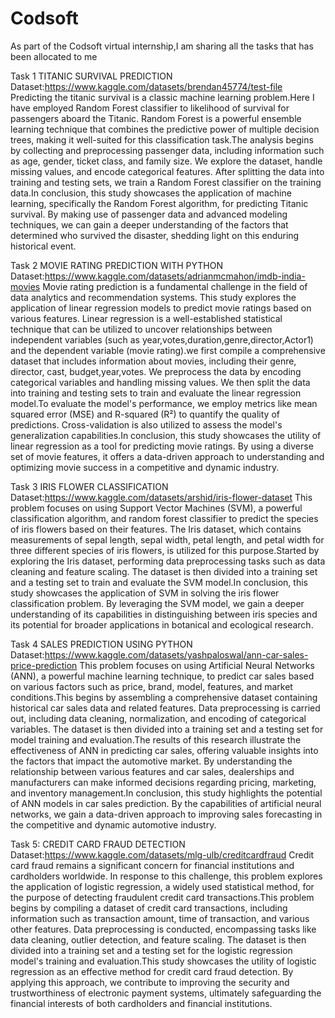 # Codsoft
As part of the Codsoft virtual internship,I am sharing all the tasks that has been allocated to me

Task 1
TITANIC SURVIVAL PREDICTION
Dataset:https://www.kaggle.com/datasets/brendan45774/test-file
Predicting the titanic survival is a classic machine learning problem.Here I have employed Random Forest classifier to likelihood of survival for passengers aboard the Titanic. Random Forest is a powerful ensemble learning technique that combines the predictive power of multiple decision trees, making it well-suited for this classification task.The analysis begins by collecting and preprocessing passenger data, including information such as age, gender, ticket class, and family size. We explore the dataset, handle missing values, and encode categorical features. After splitting the data into training and testing sets, we train a Random Forest classifier on the training data.In conclusion, this study showcases the application of machine learning, specifically the Random Forest algorithm, for predicting Titanic survival. By making use of passenger data and advanced modeling techniques, we can gain a deeper understanding of the factors that determined who survived the disaster, shedding light on this enduring historical event.

Task 2
MOVIE RATING PREDICTION WITH PYTHON
Dataset:https://www.kaggle.com/datasets/adrianmcmahon/imdb-india-movies
Movie rating prediction is a fundamental challenge in the field of data analytics and recommendation systems. This study explores the application of linear regression models to predict movie ratings based on various features. Linear regression is a well-established statistical technique that can be utilized to uncover relationships between independent variables (such as year,votes,duration,genre,director,Actor1) and the dependent variable (movie rating).we first compile a comprehensive dataset that includes information about movies, including their genre, director, cast, budget,year,votes. We preprocess the data by encoding categorical variables and handling missing values. We then split the data into training and testing sets to train and evaluate the linear regression model.To evaluate the model's performance, we employ metrics like mean squared error (MSE) and R-squared (R²) to quantify the quality of predictions. Cross-validation is also utilized to assess the model's generalization capabilities.In conclusion, this study showcases the utility of linear regression as a tool for predicting movie ratings. By using a diverse set of movie features, it offers a data-driven approach to understanding and optimizing movie success in a competitive and dynamic industry.

Task 3
IRIS FLOWER CLASSIFICATION
Dataset:https://www.kaggle.com/datasets/arshid/iris-flower-dataset
This problem focuses on using Support Vector Machines (SVM), a powerful classification algorithm, and random forest classifier to predict the species of iris flowers based on their features. The Iris dataset, which contains measurements of sepal length, sepal width, petal length, and petal width for three different species of iris flowers, is utilized for this purpose.Started by exploring the Iris dataset, performing data preprocessing tasks such as data cleaning and feature scaling. The dataset is then divided into a training set and a testing set to train and evaluate the SVM model.In conclusion, this study showcases the application of SVM in solving the iris flower classification problem. By leveraging the SVM model, we gain a deeper understanding of its capabilities in distinguishing between iris species and its potential for broader applications in botanical and ecological research.

Task 4
SALES PREDICTION USING PYTHON
Dataset:https://www.kaggle.com/datasets/yashpaloswal/ann-car-sales-price-prediction
This problem focuses on using Artificial Neural Networks (ANN), a powerful machine learning technique, to predict car sales based on various factors such as price, brand, model, features, and market conditions.This begins by assembling a comprehensive dataset containing historical car sales data and related features. Data preprocessing is carried out, including data cleaning, normalization, and encoding of categorical variables. The dataset is then divided into a training set and a testing set for model training and evaluation.The results of this research illustrate the effectiveness of ANN in predicting car sales, offering valuable insights into the factors that impact the automotive market. By understanding the relationship between various features and car sales, dealerships and manufacturers can make informed decisions regarding pricing, marketing, and inventory management.In conclusion, this study highlights the potential of ANN models in car sales prediction. By the capabilities of artificial neural networks, we gain a data-driven approach to improving sales forecasting in the competitive and dynamic automotive industry.

Task 5:
CREDIT CARD FRAUD DETECTION
Dataset:https://www.kaggle.com/datasets/mlg-ulb/creditcardfraud
Credit card fraud remains a significant concern for financial institutions and cardholders worldwide. In response to this challenge, this problem explores the application of logistic regression, a widely used statistical method, for the purpose of detecting fraudulent credit card transactions.This problem begins by compiling a dataset of credit card transactions, including information such as transaction amount, time of transaction, and various other features. Data preprocessing is conducted, encompassing tasks like data cleaning, outlier detection, and feature scaling. The dataset is then divided into a training set and a testing set for the logistic regression model's training and evaluation.This study showcases the utility of logistic regression as an effective method for credit card fraud detection. By applying this approach, we contribute to improving the security and trustworthiness of electronic payment systems, ultimately safeguarding the financial interests of both cardholders and financial institutions.





